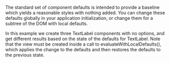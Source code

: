 The standard set of component defaults is intended to provide a baseline which yields a reasonable styles with nothing added. You can change these defaults globally in your application initialization, or change them for a subtree of the DOM with local defaults. 

In this example we create three TextLabel components with no options, and get different results based on the state of the defaults for TextLabel. Note that the view must be created inside a call to evaluateWithLocalDefaults(), which applies the change to the defaults and then restores the defaults to the previous state.
